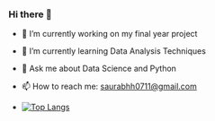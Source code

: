 ### Hi there 👋






- 🔭 I’m currently working on my final year project
- 🌱 I’m currently learning Data Analysis Techniques
- 💬 Ask me about Data Science and Python
- 📫 How to reach me: saurabhh0711@gmail.com

- [![Top Langs](https://github-readme-stats.vercel.app/api/top-langs/?username=Saurabh0711)](https://github.com/Saurabh0711/github-readme-stats)



